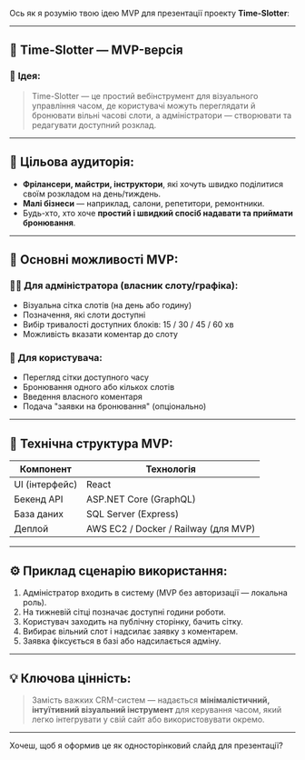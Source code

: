 Ось як я розумію твою ідею MVP для презентації проекту **Time-Slotter**:

---

## 🎯 **Time-Slotter — MVP-версія**

### 📌 **Ідея:**

> Time-Slotter — це простий вебінструмент для візуального управління часом, де користувачі можуть переглядати й бронювати вільні часові слоти, а адміністратори — створювати та редагувати доступний розклад.

---

## 👥 **Цільова аудиторія:**

* **Фрілансери, майстри, інструктори**, які хочуть швидко поділитися своїм розкладом на день/тиждень.
* **Малі бізнеси** — наприклад, салони, репетитори, ремонтники.
* Будь-хто, хто хоче **простий і швидкий спосіб надавати та приймати бронювання**.

---

## 🔑 **Основні можливості MVP:**

### 👨‍💼 Для адміністратора (власник слоту/графіка):

* Візуальна сітка слотів (на день або годину)
* Позначення, які слоти доступні
* Вибір тривалості доступних блоків: 15 / 30 / 45 / 60 хв
* Можливість вказати коментар до слоту

### 👤 Для користувача:

* Перегляд сітки доступного часу
* Бронювання одного або кількох слотів
* Введення власного коментаря
* Подача "заявки на бронювання" (опціонально)

---

## 🧩 **Технічна структура MVP:**

| Компонент      | Технологія                           |
| -------------- | ------------------------------------ |
| UI (інтерфейс) | React                                |
| Бекенд API     | ASP.NET Core (GraphQL)      |
| База даних     | SQL Server (Express)                 |
| Деплой         | AWS EC2 / Docker / Railway (для MVP) |

---

## ⚙️ **Приклад сценарію використання:**

1. Адміністратор входить в систему (MVP без авторизації — локальна роль).
2. На тижневій сітці позначає доступні години роботи.
3. Користувач заходить на публічну сторінку, бачить сітку.
4. Вибирає вільний слот і надсилає заявку з коментарем.
5. Заявка фіксується в базі або надсилається адміну.

---

## 💡 **Ключова цінність:**

> Замість важких CRM-систем — надається **мінімалістичний, інтуїтивний візуальний інструмент** для керування часом, який легко інтегрувати у свій сайт або використовувати окремо.

---

Хочеш, щоб я оформив це як односторінковий слайд для презентації?

